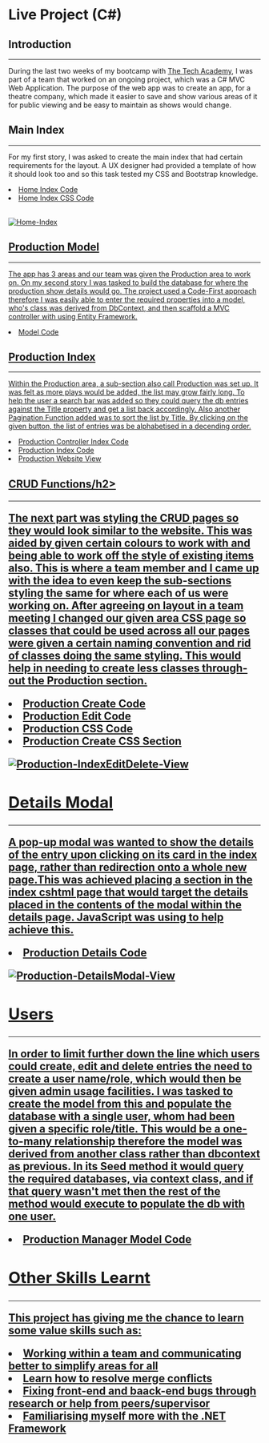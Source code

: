 <h1>Live Project (C#)</h1>

<h2>Introduction</h2>

<hr>

<p>During the last two weeks of my bootcamp with <a href="https://www.learncodinganywhere.com/">The Tech Academy</a>, I was part of a team that worked on an ongoing project, which was a C# MVC Web Application. The purpose of the web app was to create an app, for a theatre company, which made it easier to save and show various areas of it for public viewing and be easy to maintain as shows would change.</p>

<h2>Main Index</h2>

<hr>

<p>For my first story, I was asked to create the main index that had certain requirements for the layout. A UX designer had provided a template of how it should look too and so this task tested my CSS and Bootstrap knowledge.
  
  <li><a href="./Media/Code/Home-Index-cshtml/">Home Index Code</li>
  <li><a href="./Media/Code/Home-Index-css/">Home Index CSS Code</li><br>
    
![Home-Index](https://user-images.githubusercontent.com/108291876/199376147-47689325-13dc-4f01-b296-744542e40a18.gif)

<h2>Production Model</h2>
    
<hr>
    
<p>The app has 3 areas and our team was given the Production area to work on. On my second story I was tasked to build the database for where the production show details would go. The project used a Code-First approach therefore I was easily able to enter the required properties into a model, who's class was derived from DbContext, and then scaffold a MVC controller with using Entity Framework.</p>

  <li><a href="./Media/Code/Model-Production.png">Model Code</li>

<h2>Production Index</h2>
    
<hr>
    
<p>Within the Production area, a sub-section also call Production was set up. It was felt as more plays would be added, the list may grow fairly long. To help the user a search bar was added so they could query the db entries against the Title property and get a list back accordingly. Also another Pagination Function added was to sort the list by Title. By clicking on the given button, the list of entries was be alphabetised in a decending order.</p>

  <li><a href="./Media/Code/Controller-Production/">Production Controller Index Code</li>
  <li><a href="./Media/Code/Production-Index-View/">Production Index Code</li>
  <li><a href="./Media/Website/Production-Index/">Production Website View</li>
  
<h2>CRUD Functions/h2>

<hr>
  
<p>The next part was styling the CRUD pages so they would look similar to the website. This was aided by given certain colours to work with and being able to work off the style of existing items also. This is where a team member and I came up with the idea to even keep the sub-sections styling the same for where each of us were working on. After agreeing on layout in a team meeting I changed our given area CSS page so classes that could be used across all our pages were given a certain naming convention and rid of classes doing the same styling. This would help in needing to create less classes through-out the Production section.</p>

  <li><a href="./Media/Code/Production-Create-View">Production Create Code</li>
  <li><a href="./Media/Code/Production-Edit-View.png">Production Edit Code</li>
  <li><a href="./Media/Code/Production-All-css">Production CSS Code</li>
  <li><a href="./Media/Code/Production-Create-css.png">Production Create CSS Section</li>
    
  ![Production-IndexEditDelete-View](https://user-images.githubusercontent.com/108291876/199390097-49480af9-1274-40df-b90a-a014a991f350.gif)

<h2>Details Modal</h2>
    
<hr>
    
<p>A pop-up modal was wanted to show the details of the entry upon clicking on its card in the index page, rather than redirection onto a whole new page.This was achieved placing a section in the index cshtml page that would target the details placed in the contents of the modal within the details page. JavaScript was using to help achieve this.</p>

  <li><a href="./Media/Code/Production-Details-View">Production Details Code</li>

  ![Production-DetailsModal-View](https://user-images.githubusercontent.com/108291876/199390025-600bb8c2-3ecc-40d7-9689-bd37f84eb56a.gif)
    
<h2>Users</h2>
 
<hr>

<p>In order to limit further down the line which users could create, edit and delete entries the need to create a user name/role, which would then be given admin usage facilities. I was tasked to create the model from this and populate the database with a single user, whom had been given a specific role/title. This would be a one-to-many relationship therefore the model was derived from another class rather than dbcontext as previous. In its Seed method it would query the required databases, via context class, and if that query wasn't met then the rest of the method would execute to populate the db with one user. </p>

  <li><a href="./Media/Code/Model-ProductionManager">Production Manager Model Code</li>
  
<h2>Other Skills Learnt</h2>
    
<hr>
  
<p>This project has giving me the chance to learn some value skills such as:

  <li>Working within a team and communicating better to simplify areas for all</li>
  <li>Learn how to resolve merge conflicts</li>
  <li>Fixing front-end and baack-end bugs through research or help from peers/supervisor</li>
  <li>Familiarising myself more with the .NET Framework</li>
